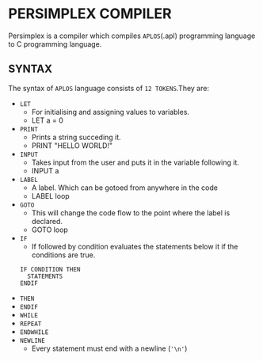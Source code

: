 # PERSIMPLEX COMPILER
Persimplex is a compiler which compiles `APLOS`(.apl) programming language to C programming language.

## SYNTAX
The syntax of `APLOS` language consists of `12 TOKENS`.They are:
- `LET` 
  - For initialising and assigning values to variables.
  - LET a = 0
- `PRINT`
  - Prints a string succeding it.
  - PRINT "HELLO WORLD!"
- `INPUT`
  - Takes input from the user and puts it in the variable following it.
  - INPUT a
- `LABEL`
  - A label. Which can be gotoed from anywhere in the code
  - LABEL loop
- `GOTO`
  - This will change the code flow to the point where the label is declared.
  - GOTO loop
- `IF`
  - If followed by condition evaluates the statements below it if the conditions are true.
  ```
  IF CONDITION THEN
    STATEMENTS
  ENDIF
  ```
- `THEN`
- `ENDIF`
- `WHILE`
- `REPEAT`
- `ENDWHILE`
- `NEWLINE`
  - Every statement must end with a newline (`'\n'`)
